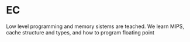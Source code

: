 # EC
Low level programming and memory sistems are teached. We learn MIPS, cache structure and types, and how to program floating point
